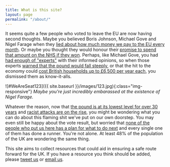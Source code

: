 ```yaml
---
title: What is this site?
layout: page
permalink: "/about/"
---
```


It seems quite a few people who voted to leave the EU are now having second thoughts. Maybe you believed Boris Johnson, Michael Gove and Nigel Farage when they [lied about how much money we pay to the EU every month](https://fullfact.org/europe/our-eu-membership-fee-55-million/). Or maybe you thought they would honour their [promise to spend that amount on the NHS if they won](http://www.slate.com/blogs/moneybox/2016/06/27/brexit_supporters_are_starting_to_regret_350_million_nhs_lie.html). Perhaps, like Michael Gove, you had [had enough of "experts"](http://www.ft.com/cms/s/0/3be49734-29cb-11e6-83e4-abc22d5d108c.html) with their informed opinions, so when those experts [warned that the pound would fall steeply](https://www.theguardian.com/commentisfree/2016/jun/20/brexit-crash-pound-living-standards-george-soros), or that the hit to the economy could [cost British households up to £6,500 per year each](http://www.ft.com/cms/s/2/7d7446c6-ef89-11e5-9f20-c3a047354386.html), you dismissed them as know-it-alls. 

![#WeAreSeat123]({{ site.baseurl }}/images/123.jpg){:class="img-responsive"}
*Maybe you're just incredibly embarassed at the existence of Nigel Farage.*

Whatever the reason, now that [the pound is at its lowest level for over 30 years](http://www.independent.co.uk/news/business/news/pound-sterling-argentine-peso-worst-performing-currency-eu-referendum-brexit-a7127246.html) and [racist attacks are on the rise](http://www.independent.co.uk/news/uk/home-news/brexit-eu-referendum-racial-racism-abuse-hate-crime-reported-latest-leave-immigration-a7104191.html), you might be wondering what you can do about this flaming shit we've put on our own doorstep. You may even still be happy about the vote result, but worried that [none of the people who put us here has a plan for what to do next](http://www.independent.co.uk/news/uk/politics/brexit-eu-referendum-campaigners-there-is-no-plan-next-pm-tory-leadership-contest-a7104711.html) and every single one of them has done a runner. You're not alone. At least 48% of the population of the UK are wondering the same thing. 

This site aims to collect resources that could aid in ensuring a safe route forward for the UK. If you have a resource you think should be added, please [tweet us](https://twitter.com/regrex_it) or [email us](mailto:regrexit@hactar.is).